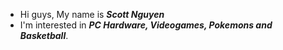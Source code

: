 - Hi guys, My name is ***Scott Nguyen***
- I'm interested in ***PC Hardware, Videogames, Pokemons and Basketball***.

<!---
sctngn/sctngn is a ✨ special ✨ repository because its `README.md` (this file) appears on your GitHub profile.
You can click the Preview link to take a look at your changes.
--->
